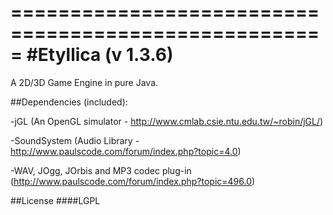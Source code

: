 =====================================================
#Etyllica (v 1.3.6)
=====================================================

A 2D/3D Game Engine in pure Java.

##Dependencies (included):

-jGL (An OpenGL simulator - http://www.cmlab.csie.ntu.edu.tw/~robin/jGL/)

-SoundSystem (Audio Library - http://www.paulscode.com/forum/index.php?topic=4.0)

-WAV, JOgg, JOrbis and MP3 codec plug-in (http://www.paulscode.com/forum/index.php?topic=496.0)

##License
####LGPL

